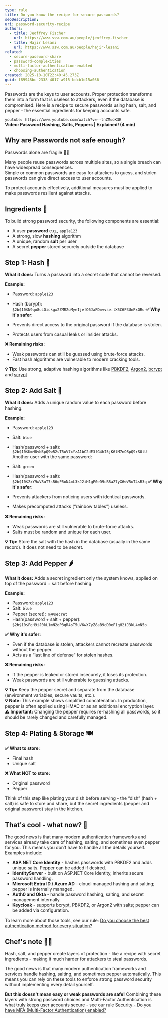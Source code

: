 ```yaml
---
type: rule
title: Do you know the recipe for secure passwords?
seoDescription: 
uri: password-security-recipe
authors:
  - title: Jeoffrey Fischer
    url: https://www.ssw.com.au/people/jeoffrey-fischer
  - title: Hajir Lesani
    url: https://www.ssw.com.au/people/hajir-lesani
related:
  - secure-password-share
  - password-complexities
  - multi-factor-authentication-enabled
  - choosing-authentication
created: 2025-10-10T22:40:45.273Z
guid: f89948bc-2338-4017-a915-bdcb1d15a036
---
```


Passwords are the keys to user accounts. Proper protection transforms them into a form that is useless to attackers, even if the database is compromised.
Here is a recipe to secure passwords using hash, salt, and pepper - the essential ingredients for keeping accounts safe.

`youtube: https://www.youtube.com/watch?v=--tnZMuoK3E`  
**Video: Password Hashing, Salts, Peppers | Explained! (4 min)**  

<!-- endintro -->

## Why are Passwords not safe enough?

Passwords alone are fragile ⛓️‍💥

Many people reuse passwords across multiple sites, so a single breach can have widespread consequences.  
Simple or common passwords are easy for attackers to guess, and stolen passwords can give direct access to user accounts.  

To protect accounts effectively, additional measures must be applied to make passwords resilient against attacks.  

## Ingredients 🥕

To build strong password security, the following components are essential:  

* A user **password** e.g., `apple123`
* A strong, slow **hashing** algorithm
* A unique, random **salt** per user  
* A secret **pepper** stored securely outside the database  

## Step 1: Hash 🔪

**What it does:** Turns a password into a secret code that cannot be reversed.

**Example:**

* Password: `apple123`
* Hash (bcrypt): `$2b$10$N9qo8uLOickgx2ZMRZoMyeIjefO6JaPDmvvse.lX5C6P3UnPxGRu`
**✅ Why it's safer:**

* Prevents direct access to the original password if the database is stolen.
* Protects users from casual leaks or insider attacks.

**❌ Remaining risks:**

* Weak passwords can still be guessed using brute-force attacks.
* Fast hash algorithms are vulnerable to modern cracking tools.

**💡 Tip:** Use strong, adaptive hashing algorithms like [PBKDF2](https://cryptobook.nakov.com/mac-and-key-derivation/pbkdf2), [Argon2](https://argon2.online/), [bcrypt](https://bcrypt.online/) and [scrypt](https://www.browserling.com/tools/scrypt)

## Step 2: Add Salt 🧂

**What it does:** Adds a unique random value to each password before hashing.

**Example:**

* Password: `apple123`
* Salt: `blue`
* Hash(password + salt): `$2b$10$KmH8vN3pQ9wR2sT5uV7xYzA1bC2dE3fG4hI5jK6lM7nO8pQ9rS0tU`
Another user with the same password:

* Salt: `green`
* Hash(password + salt): ``$2b$10$ZxY9wV8uT7sR6qP5oN4mL3kJ2iH1gF0eD9cB8aZ7yX6wV5uT4sR3q``
**✅ Why it's safer:**

* Prevents attackers from noticing users with identical passwords.
* Makes precomputed attacks (“rainbow tables”) useless.

**❌ Remaining risks:**

* Weak passwords are still vulnerable to brute-force attacks.
* Salts must be random and unique for each user.

**💡 Tip:** Store the salt with the hash in the database (usually in the same record). It does not need to be secret.

## Step 3: Add Pepper 🌶️

**What it does:** Adds a secret ingredient only the system knows, applied on top of the password + salt before hashing.

**Example:**

* Password: `apple123`
* Salt: `blue`
* Pepper (secret): `!@#secret`
* Hash(password + salt + pepper): `$2b$10$FgH9iJ0kL1mN2oP3qR4sT5uV6wX7yZ8aB9cD0eF1gH2iJ3kL4mN5o`

**✅ Why it's safer:**

* Even if the database is stolen, attackers cannot recreate passwords without the pepper.
* Acts as a “last line of defense” for stolen hashes.

**❌ Remaining risks:**

* If the pepper is leaked or stored insecurely, it loses its protection.
* Weak passwords are still vulnerable to guessing attacks.

**💡 Tip:** Keep the pepper secret and separate from the database (environment variables, secure vaults, etc.).  
**💡 Note:** This example shows simplified concatenation. In production, pepper is often applied using HMAC or as an additional encryption layer.  
**⚠️ Important:** Changing the pepper requires re-hashing all passwords, so it should be rarely changed and carefully managed.  


## Step 4: Plating & Storage 🍽️

**✅ What to store:**

* Final hash
* Unique salt

**❌ What NOT to store:**

* Original password
* Pepper

Think of this step like plating your dish before serving - the “dish” (hash + salt) is safe to store and share, but the secret ingredients (pepper and original password) stay in the kitchen.

## That's cool - what now? 🤔

The good news is that many modern authentication frameworks and services already take care of hashing, salting, and sometimes even pepper for you. This means you don’t have to handle all the details yourself. Examples include:  

* **ASP.NET Core Identity** - hashes passwords with PBKDF2 and adds unique salts. Pepper can be added if desired.  
* **IdentityServer** - built on ASP.NET Core Identity, inherits secure password handling.  
* **Microsoft Entra ID / Azure AD** - cloud-managed hashing and salting; pepper is internally managed.  
* **Auth0 and Okta** - handle password hashing, salting, and secret management internally.  
* **Keycloak** - supports bcrypt, PBKDF2, or Argon2 with salts; pepper can be added via configuration.  

To learn more about those tools, see our rule: [Do you choose the best authentication method for every situation?](https://www.ssw.com.au/rules/choosing-authentication/)

## Chef's note 🧑‍🍳

Hash, salt, and pepper create layers of protection - like a recipe with secret ingredients - making it much harder for attackers to steal passwords.  

The good news is that many modern authentication frameworks and services handle hashing, salting, and sometimes pepper automatically. This means you can rely on these tools to enforce strong password security without implementing every detail yourself.  

**But this doesn't mean easy or weak passwords are safe!** Combining these layers with strong password choices and Multi-Factor Authentication is what truly keeps user accounts secure - see our rule [Security - Do you have MFA (Multi-Factor Authentication) enabled?](https://www.ssw.com.au/rules/multi-factor-authentication-enabled/)
